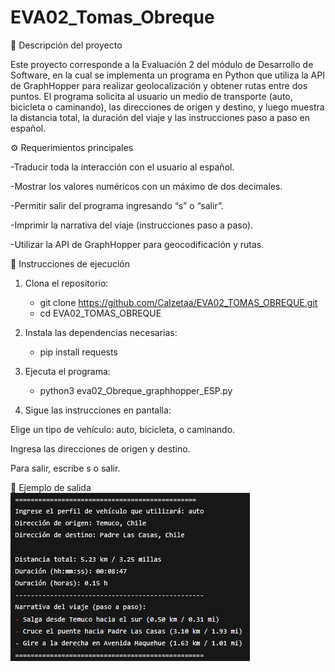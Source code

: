 # EVA02_Tomas_Obreque
🧭 Descripción del proyecto

Este proyecto corresponde a la Evaluación 2 del módulo de Desarrollo de Software, en la cual se implementa un programa en Python que utiliza la API de GraphHopper para realizar geolocalización y obtener rutas entre dos puntos.
El programa solicita al usuario un medio de transporte (auto, bicicleta o caminando), las direcciones de origen y destino, y luego muestra la distancia total, la duración del viaje y las instrucciones paso a paso en español.

⚙️ Requerimientos principales

-Traducir toda la interacción con el usuario al español.

-Mostrar los valores numéricos con un máximo de dos decimales.

-Permitir salir del programa ingresando “s” o “salir”.

-Imprimir la narrativa del viaje (instrucciones paso a paso).

-Utilizar la API de GraphHopper para geocodificación y rutas.

🐍 Instrucciones de ejecución

1. Clona el repositorio:

    - git clone https://github.com/Calzetaa/EVA02_TOMAS_OBREQUE.git
    - cd EVA02_TOMAS_OBREQUE
      
2. Instala las dependencias necesarias:
   
    - pip install requests

3. Ejecuta el programa:
   
    - python3 eva02_Obreque_graphhopper_ESP.py

4. Sigue las instrucciones en pantalla:

Elige un tipo de vehículo: auto, bicicleta, o caminando.

Ingresa las direcciones de origen y destino.

Para salir, escribe s o salir.

🧩 Ejemplo de salida
    ![foto](https://github.com/Calzetaa/EVA02_Tomas_Obreque/blob/main/ejemplo_salida.png)



